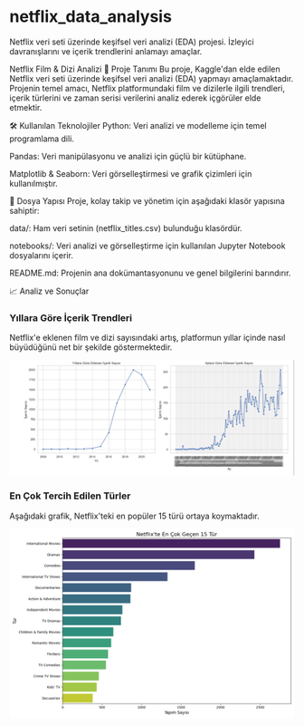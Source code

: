 # netflix_data_analysis
Netflix veri seti üzerinde keşifsel veri analizi (EDA) projesi. İzleyici davranışlarını ve içerik trendlerini anlamayı amaçlar.

Netflix Film & Dizi Analizi
📝 Proje Tanımı
Bu proje, Kaggle'dan elde edilen Netflix veri seti üzerinde keşifsel veri analizi (EDA) yapmayı amaçlamaktadır. Projenin temel amacı, Netflix platformundaki film ve dizilerle ilgili trendleri, içerik türlerini ve zaman serisi verilerini analiz ederek içgörüler elde etmektir.

🛠️ Kullanılan Teknolojiler
Python: Veri analizi ve modelleme için temel programlama dili.

Pandas: Veri manipülasyonu ve analizi için güçlü bir kütüphane.

Matplotlib & Seaborn: Veri görselleştirmesi ve grafik çizimleri için kullanılmıştır.

📁 Dosya Yapısı
Proje, kolay takip ve yönetim için aşağıdaki klasör yapısına sahiptir:

data/: Ham veri setinin (netflix_titles.csv) bulunduğu klasördür.

notebooks/: Veri analizi ve görselleştirme için kullanılan Jupyter Notebook dosyalarını içerir.

README.md: Projenin ana dokümantasyonunu ve genel bilgilerini barındırır.

📈 Analiz ve Sonuçlar

### Yıllara Göre İçerik Trendleri
Netflix'e eklenen film ve dizi sayısındaki artış, platformun yıllar içinde nasıl büyüdüğünü net bir şekilde göstermektedir.

![Yıllara Göre İçerik Trendleri](https://github.com/ozlem-wq/netflix_data_analysis/blob/main/yearlyandmonthlytrend.png)

### En Çok Tercih Edilen Türler
Aşağıdaki grafik, Netflix'teki en popüler 15 türü ortaya koymaktadır.

![En Çok Tercih Edilen Türler](https://github.com/ozlem-wq/netflix_data_analysis/blob/main/top_genres.png)

